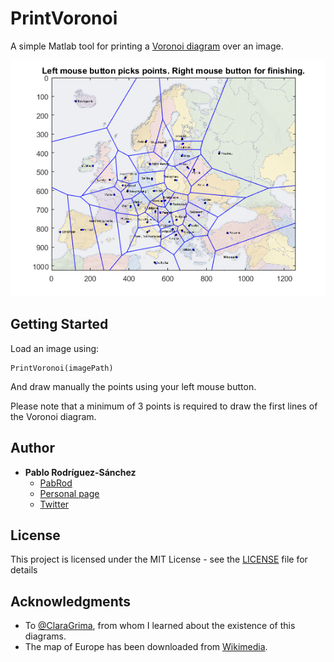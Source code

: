 # PrintVoronoi
A simple Matlab tool for printing a [Voronoi diagram](https://en.wikipedia.org/wiki/Voronoi_diagram) over an image.

![](/img/example.png)

## Getting Started

Load an image using:
```
PrintVoronoi(imagePath)
```

And draw manually the points using your left mouse button.

Please note that a minimum of 3 points is required to draw the first lines of the Voronoi diagram.

## Author

* **Pablo Rodríguez-Sánchez**
  * [PabRod](https://pabrod.github.io/)
  * [Personal page](http://about.me/pablo.rodriguez.sanchez)
  * [Twitter](https://twitter.com/DonMostrenco)

## License

This project is licensed under the MIT License - see the [LICENSE](LICENSE) file for details

## Acknowledgments

* To [@ClaraGrima](https://twitter.com/claragrima), from whom I learned about the existence of this diagrams.
* The map of Europe has been downloaded from [Wikimedia](https://commons.wikimedia.org/wiki/File:Europe_capitals_map_de.png).
